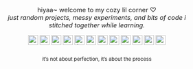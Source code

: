 <p align="center">
  <span style="display: inline-block; max-width: 420px; font-size:1.05em;">
    hiyaa~ welcome to my cozy lil corner ♡<br>
    <i>just random projects, messy experiments,  
    and bits of code i stitched together while learning.</i>
  </span>
</p>

<div align="center">
  <img src="https://img.shields.io/badge/go-%2300ADD8.svg?style=for-the-badge&logo=go&logoColor=white" height="23" alt="go logo" />
  <img src="https://img.shields.io/badge/rust-%23000000.svg?style=for-the-badge&logo=rust&logoColor=white" height="23" alt="rust logo" />
    <img src="https://img.shields.io/badge/.NET-5C2D91?style=for-the-badge&logo=.net&logoColor=white" height="23" alt=".net logo" />
  <img src="https://img.shields.io/badge/python-3670A0?style=for-the-badge&logo=python&logoColor=ffdd54" height="23" alt="python logo" />
    <img src="https://img.shields.io/badge/lua-%232C2D72.svg?style=for-the-badge&logo=lua&logoColor=white" height="23" alt="lua logo" />
  <img src="https://img.shields.io/badge/c++-%2300599C.svg?style=for-the-badge&logo=c%2B%2B&logoColor=white" height="23" alt="c++ logo" />
  <img src="https://img.shields.io/badge/MongoDB-%234ea94b.svg?style=for-the-badge&logo=mongodb&logoColor=white" height="23" alt="mongodb logo" />
  <img src="https://img.shields.io/badge/Google_Cloud-%234285F4.svg?style=for-the-badge&logo=google-cloud&logoColor=white" height="23" alt="google cloud logo" />
  <img src="https://img.shields.io/badge/Amazon_AWS-%23232F3E.svg?style=for-the-badge&logo=amazon-aws&logoColor=white" height="23" alt="aws logo" />
  <img src="https://img.shields.io/badge/Vercel-%23000000.svg?style=for-the-badge&logo=vercel&logoColor=white" height="23" alt="vercel logo" />
  <img src="https://img.shields.io/badge/PyTorch-%23EE4C2C.svg?style=for-the-badge&logo=PyTorch&logoColor=white" height="23" alt="pytorch logo" />
  <img src="https://img.shields.io/badge/OpenCV-5C3EE8.svg?style=for-the-badge&logo=opencv&logoColor=white" height="23" alt="opencv logo" />
</div>

###

<p align="center">
  <sub>
    it’s not about perfection, it’s about the process  
  </sub>
</p>
